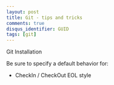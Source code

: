 ```yaml
---
layout: post
title: Git - tips and tricks
comments: true
disqus_identifier: GUID
tags: [git]
---
```


Git Installation

Be sure to specify a default behavior for:

- CheckIn / CheckOut EOL style